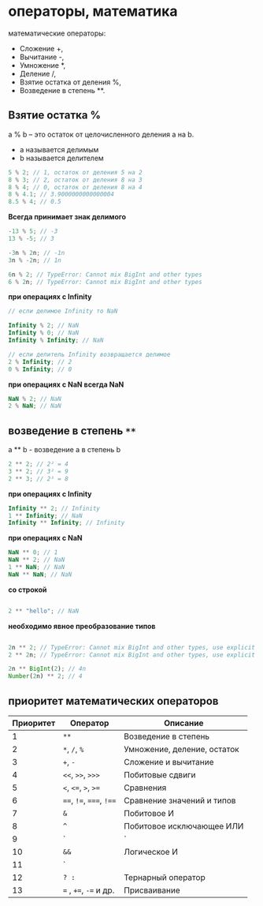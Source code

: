 # операторы, математика

математические операторы:

-   Сложение +,
-   Вычитание -,
-   Умножение \*,
-   Деление /,
-   Взятие остатка от деления %,
-   Возведение в степень \*\*.

## Взятие остатка %

a % b – это остаток от целочисленного деления a на b.

-   a называется делимым
-   b называется делителем

```js
5 % 2; // 1, остаток от деления 5 на 2
8 % 3; // 2, остаток от деления 8 на 3
8 % 4; // 0, остаток от деления 8 на 4
8 % 4.1; // 3.9000000000000004
8.5 % 4; // 0.5
```

**Всегда принимает знак делимого**

```js
-13 % 5; // -3
13 % -5; // 3

-3n % 2n; // -1n
3n % -2n; // 1n

6n % 2; // TypeError: Cannot mix BigInt and other types
6 % 2n; // TypeError: Cannot mix BigInt and other types
```

**при операциях с Infinity**

```js
// если делимое Infinity то NaN

Infinity % 2; // NaN
Infinity % 0; // NaN
Infinity % Infinity; // NaN

// если делитель Infinity возвращается делимое
2 % Infinity; // 2
0 % Infinity; // 0
```

**при операциях с NaN всегда NaN**

```js
NaN % 2; // NaN
2 % NaN; // NaN
```


## возведение в степень `**`



a \*\* b - возведение а в степень b

```js
2 ** 2; // 2² = 4
3 ** 2; // 3² = 9
2 ** 3; // 2³ = 8
```

**при операциях с Infinity**

```js
Infinity ** 2; // Infinity
1 ** Infinity; // NaN
Infinity ** Infinity; // Infinity
```

**при операциях с NaN**

```js
NaN ** 0; // 1
NaN ** 2; // NaN
1 ** NaN; // NaN
NaN ** NaN; // NaN
```

**со строкой**

```js

2 ** "hello"; // NaN

```

**необходимо явное преобразование типов**

```js

2n ** 2; // TypeError: Cannot mix BigInt and other types, use explicit conversions
2 ** 2n; // TypeError: Cannot mix BigInt and other types, use explicit conversions

2n ** BigInt(2); // 4n
Number(2n) ** 2; // 4
```

## приоритет математических операторов

| Приоритет | Оператор                | Описание                          |
|-----------|-------------------------|-----------------------------------|
| 1         | `**`                    | Возведение в степень              |
| 2         | `*`, `/`, `%`          | Умножение, деление, остаток       |
| 3         | `+`, `-`                | Сложение и вычитание              |
| 4         | `<<`, `>>`, `>>>`      | Побитовые сдвиги                  |
| 5         | `<`, `<=`, `>`, `>=`   | Сравнения                         |
| 6         | `==`, `!=`, `===`, `!==`| Сравнение значений и типов       |
| 7         | `&`                     | Побитовое И                        |
| 8         | `^`                     | Побитовое исключающее ИЛИ        |
| 9         | `|`                     | Побитовое ИЛИ                     |
| 10        | `&&`                    | Логическое И                      |
| 11        | `||`                    | Логическое ИЛИ                   |
| 12        | `? :`                   | Тернарный оператор                |
| 13        | `=` , `+=`, `-=` и др. | Присваивание                      |
